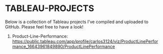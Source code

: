# TABLEAU-PROJECTS

Below is a collection of Tableau projects I've compiled and uploaded to GitHub. Please feel free to have a look!

1. Product-Line-Performance: https://public.tableau.com/app/profile/carlos3124/viz/ProductLinePerformance_16643961849890/ProductLinePerformance
